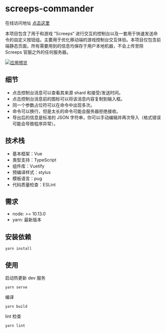 # screeps-commander

在线访问地址 [点击这里](https://hopgoldy.github.io/screeps-commander/)

本项目包含了用于和游戏 ”Screeps“ 进行交互的控制台以及一套用于快速发送命令的自定义按钮组。主要用于优化移动端的游戏控制台交互体验。本项目仅包含前端静态页面，所有需要用到的信息均保存于用户本地机器，不会上传至除 Screeps 官服之外的任何服务器。

[![应用预览](https://z3.ax1x.com/2021/03/26/6j2vtg.png)](https://z3.ax1x.com/2021/03/26/6j2vtg.png)

## 细节

- 点击控制台消息可以查看其来源 shard 和接受/发送时间。
- 点击控制台消息前的图标可以将该消息内容复制到输入框。
- 同一个参数占位符可以在命令中出现多次。
- 命令可以换行，但是太长的命令可能会服务器拒绝接收。
- 导出后的信息是标准的 JSON 字符串，你可以手动编辑并再次导入（格式错误可能会导致程序异常）。

## 技术栈

- 基本框架：Vue
- 类型支持：TypeScript
- 组件库：Vuetify
- 预编译样式：stylus
- 模板语言：pug
- 代码质量检查：ESLint

## 需求

- node: >= 10.13.0
- yarn: 最新版本

## 安装依赖
```
yarn install
```

## 使用

启动热更新 dev 服务
```
yarn serve
```

编译
```
yarn build
```

lint 检查
```
yarn lint
```


